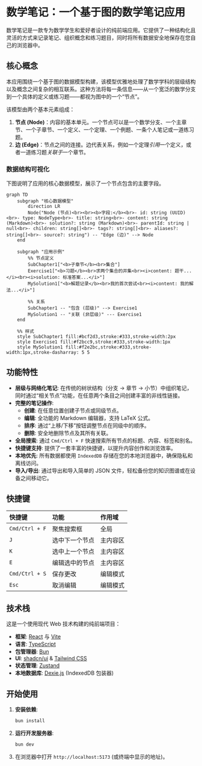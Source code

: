 # 数学笔记：一个基于图的数学笔记应用

数学笔记是一款专为数学学生和爱好者设计的纯前端应用。它提供了一种结构化且灵活的方式来记录笔记、组织概念和练习题目，同时将所有数据安全地保存在您自己的浏览器中。

## 核心概念

本应用围绕一个基于图的数据模型构建，该模型优雅地处理了数学学科的层级结构以及概念之间复杂的相互联系。这种方法将每一条信息——从一个宽泛的数学分支到一个具体的定义或练习题——都视为图中的一个“节点”。

该模型由两个基本元素组成：

1.  **节点 (Node)**：内容的基本单元。一个节点可以是一个数学分支、一个主章节、一个子章节、一个定义、一个定理、一个例题、一条个人笔记或一道练习题。
2.  **边 (Edge)**：节点之间的连接。边代表关系，例如一个定理*引用*一个定义，或者一道练习题*关联于*一个章节。

### 数据结构可视化

下图说明了应用的核心数据模型，展示了一个节点包含的主要字段。

```mermaid
graph TD
    subgraph "核心数据模型"
        direction LR
        Node("Node (节点)<br><br><b>字段:</b><br>- id: string (UUID)<br>- type: NodeType<br>- title: string<br>- content: string (Markdown)<br>- solution?: string (Markdown)<br>- parentId: string | null<br>- children: string[]<br>- tags?: string[]<br>- aliases?: string[]<br>- source?: string") -- "Edge (边)" --> Node
    end

    subgraph "应用示例"
        %% 节点定义
        SubChapter1["<b>子章节</b><br>集合"]
        Exercise1["<b>习题</b><br>求两个集合的并集<br><i>content: 题干...</i><br><i>solution: 标准答案...</i>"]
        MySolution1["<b>解题记录</b><br>我的首次尝试<br><i>content: 我的解法...</i>"]

        %% 关系
        SubChapter1 -- "包含 (层级)" --> Exercise1
        MySolution1 -- "关联 (非层级)" --- Exercise1
    end

    %% 样式
    style SubChapter1 fill:#bcf2d3,stroke:#333,stroke-width:2px
    style Exercise1 fill:#f2bcc9,stroke:#333,stroke-width:1px
    style MySolution1 fill:#f2e2bc,stroke:#333,stroke-width:1px,stroke-dasharray: 5 5
```

## 功能特性

*   **层级与网络化笔记**: 在传统的树状结构（分支 -> 章节 -> 小节）中组织笔记，同时通过“相关节点”功能，在任意两个条目之间创建丰富的非线性链接。
*   **完整的笔记操作**:
    *   **创建**: 在任意位置创建子节点或同级节点。
    *   **编辑**: 全功能的 Markdown 编辑器，支持 LaTeX 公式。
    *   **排序**: 通过“上移/下移”按钮调整节点在同级中的顺序。
    *   **删除**: 安全地删除节点及其所有关联。
*   **全局搜索**: 通过 `Cmd/Ctrl + F` 快速搜索所有节点的标题、内容、标签和别名。
*   **快捷键支持**: 提供了一套丰富的快捷键，以提升内容创作和浏览效率。
*   **本地优先**: 所有数据都使用 `IndexedDB` 存储在您的本地浏览器中，确保隐私和离线访问。
*   **导入/导出**: 通过导出和导入简单的 JSON 文件，轻松备份您的知识图谱或在设备之间移动它。

## 快捷键

| 快捷键 | 功能 | 作用域 |
| :--- | :--- | :--- |
| `Cmd/Ctrl + F` | 聚焦搜索框 | 全局 |
| `J` | 选中下一个节点 | 主内容区 |
| `K` | 选中上一个节点 | 主内容区 |
| `E` | 编辑选中的节点 | 主内容区 |
| `Cmd/Ctrl + S` | 保存更改 | 编辑模式 |
| `Esc` | 取消编辑 | 编辑模式 |

## 技术栈

这是一个使用现代 Web 技术构建的纯前端项目：

*   **框架**: [React](https://react.dev/) 与 [Vite](https://vitejs.dev/)
*   **语言**: [TypeScript](https://www.typescriptlang.org/)
*   **包管理器**: [Bun](https://bun.sh/)
*   **UI**: [shadcn/ui](https://ui.shadcn.com/) & [Tailwind CSS](https://tailwindcss.com/)
*   **状态管理**: [Zustand](https://zustand-demo.pmnd.rs/)
*   **本地数据库**: [Dexie.js](https://dexie.org/) (IndexedDB 包装器)

## 开始使用

1.  **安装依赖**:
    ```bash
    bun install
    ```
2.  **运行开发服务器**:
    ```bash
    bun dev
    ```
3.  在浏览器中打开 `http://localhost:5173` (或终端中显示的地址)。
